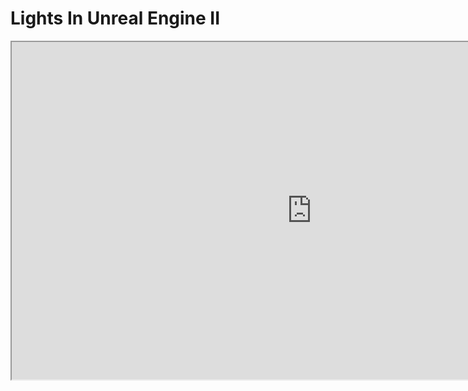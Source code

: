 # Lights In Unreal Engine II

<p><iframe src="https://www.youtube.com/embed/k3c4nUYVZHI?rel=0" width="960" height="540" allowfullscreen="allowfullscreen" allow="accelerometer; autoplay; clipboard-write; encrypted-media; gyroscope; picture-in-picture"></iframe></p>
<p>&nbsp;</p>